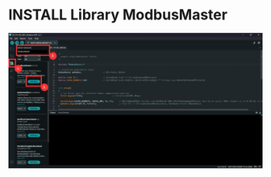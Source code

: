 # INSTALL Library ModbusMaster

![INSTALL Library ModbusMaster](https://github.com/summation2009/Modbus-sensor/blob/main/EX_SOIL-7IN1-485/INSTALL%20Library.jpg?raw=true "Screen shot")

